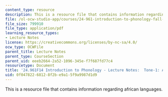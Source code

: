 ```yaml
---
content_type: resource
description: This is a resource file that contains information regarding african languages.
file: /ol-ocw-studio-app/courses/24-961-introduction-to-phonology-fall-2014/0f04782268128f2be9a15f9a9987d1d9_MIT24_961F14_Lecture15.pdf
file_size: 799910
file_type: application/pdf
learning_resource_types:
- Lecture Notes
license: https://creativecommons.org/licenses/by-nc-sa/4.0/
ocw_type: OCWFile
parent_title: Lecture Notes
parent_type: CourseSection
parent_uid: eeeb2664-2a52-1096-345e-f7f687fd77c4
resourcetype: Document
title: '24.961F14 Introduction to Phonology - Lecture Notes:  Tone-1: African Languages'
uid: 0f047822-6812-8f2b-e9a1-5f9a9987d1d9
---
```

This is a resource file that contains information regarding african languages.